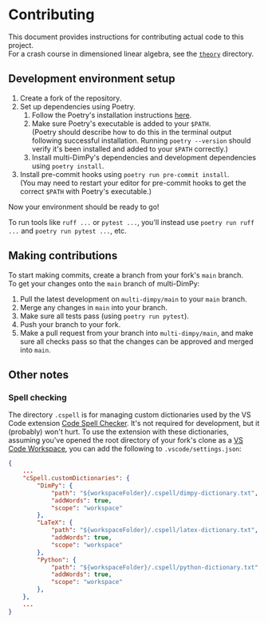# Contributing

This document provides instructions for contributing actual code to this project.  
For a crash course in dimensioned linear algebra, see the [`theory`](theory/) directory.

## Development environment setup

1. Create a fork of the repository.
1. Set up dependencies using Poetry.
    1. Follow the Poetry's installation instructions [here](https://python-poetry.org/docs/).
    1. Make sure Poetry's executable is added to your `$PATH`.  
        (Poetry should describe how to do this in the terminal output following successful installation.
        Running `poetry --version` should verify it's been installed and added to your `$PATH` correctly.)
    1. Install multi-DimPy's dependencies and development dependencies using `poetry install`.
1. Install pre-commit hooks using `poetry run pre-commit install`.  
    (You may need to restart your editor for pre-commit hooks to get the correct `$PATH` with Poetry's executable.)

Now your environment should be ready to go!

To run tools like `ruff ...` or `pytest ...`, you'll instead use `poetry run ruff ...` and `poetry run pytest ...`, etc.

## Making contributions

To start making commits, create a branch from your fork's `main` branch.  
To get your changes onto the `main` branch of multi-DimPy:

1. Pull the latest development on `multi-dimpy/main` to your `main` branch.
1. Merge any changes in `main` into your branch.
1. Make sure all tests pass (using `poetry run pytest`).
1. Push your branch to your fork.
1. Make a pull request from your branch into `multi-dimpy/main`, and make sure all checks pass so that the changes can be approved and merged into `main`.

## Other notes

### Spell checking

The directory `.cspell` is for managing custom dictionaries used by the VS Code extension [Code Spell Checker](https://marketplace.visualstudio.com/items?itemName=streetsidesoftware.code-spell-checker).
It's not required for development, but it (probably) won't hurt.
To use the extension with these dictionaries, assuming you've opened the root directory of your fork's clone as a [VS Code Workspace](https://code.visualstudio.com/docs/editing/workspaces/workspaces), you can add the following to `.vscode/settings.json`:

```json
{
    ...
    "cSpell.customDictionaries": {
        "DimPy": {
            "path": "${workspaceFolder}/.cspell/dimpy-dictionary.txt",
            "addWords": true,
            "scope": "workspace"
        },
        "LaTeX": {
            "path": "${workspaceFolder}/.cspell/latex-dictionary.txt",
            "addWords": true,
            "scope": "workspace"
        },
        "Python": {
            "path": "${workspaceFolder}/.cspell/python-dictionary.txt",
            "addWords": true,
            "scope": "workspace"
        },
    },
    ...
}
```
